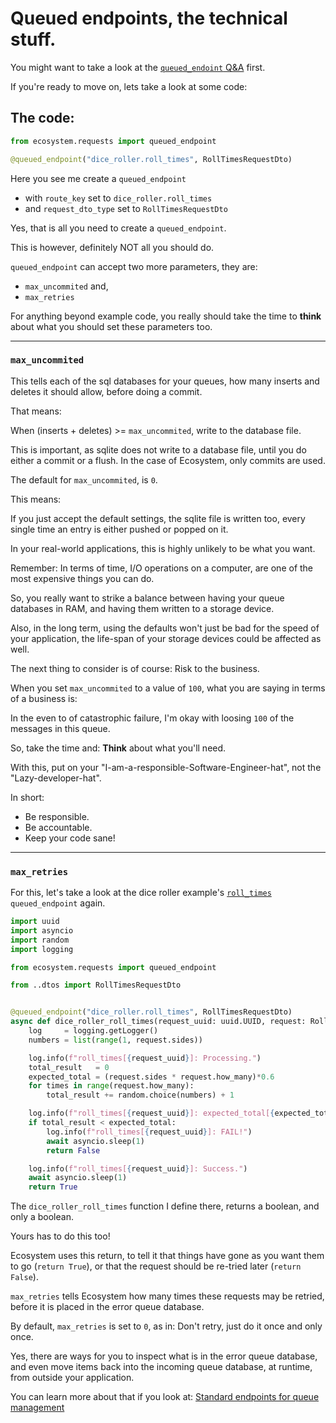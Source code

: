 # Queued endpoints, the technical stuff.

You might want to take a look at the [`queued_endoint` Q&A](./questions_and_answers.md) first.

If you're ready to move on, lets take a look at some code:

## The code:
```python
from ecosystem.requests import queued_endpoint

@queued_endpoint("dice_roller.roll_times", RollTimesRequestDto)
```

Here you see me create a `queued_endpoint`
- with `route_key` set to `dice_roller.roll_times`
- and `request_dto_type` set to `RollTimesRequestDto`

Yes, that is all you need to create a `queued_endpoint`.

This is however, definitely NOT all you should do.

`queued_endpoint` can accept two more parameters, they are:
- `max_uncommited` and,
- `max_retries`

For anything beyond example code, you really should take the time to **think** about
what you should set these parameters too.

---
### `max_uncommited`

This tells each of the sql databases for your queues, how many inserts and
deletes it should allow, before doing a commit.

That means:

When (inserts + deletes) >= `max_uncommited`, write to the database file.

This is important, as sqlite does not write to a database file, until you do
either a commit or a flush. In the case of Ecosystem, only commits are used.

The default for `max_uncommited`, is `0`.

This means:

If you just accept the default settings, the sqlite file is written too, every
single time an entry is either pushed or popped on it.

In your real-world applications, this is highly unlikely to be what you want.

Remember: In terms of time, I/O operations on a computer, are one of the most
expensive things you can do.

So, you really want to strike a balance between having your queue databases in
RAM, and having them written to a storage device.

Also, in the long term, using the defaults won't just be bad for the speed of your
application, the life-span of your storage devices could be affected as well.

The next thing to consider is of course: Risk to the business.

When you set `max_uncommited` to a value of `100`, what you are saying in terms
of a business is:

In the even to of catastrophic failure, I'm okay with loosing `100` of the
messages in this queue.

So, take the time and: **Think** about what you'll need.

With this, put on your "I-am-a-responsible-Software-Engineer-hat", not the "Lazy-developer-hat".

In short:
- Be responsible.
- Be accountable.
- Keep your code sane!

---
### `max_retries`

For this, let's take a look at the dice roller example's [`roll_times`](../../examples/dice_roller/handlers/roll_times.py) `queued_endpoint` again.

```python
import uuid
import asyncio
import random
import logging

from ecosystem.requests import queued_endpoint

from ..dtos import RollTimesRequestDto


@queued_endpoint("dice_roller.roll_times", RollTimesRequestDto)
async def dice_roller_roll_times(request_uuid: uuid.UUID, request: RollTimesRequestDto) -> bool:
    log     = logging.getLogger()
    numbers = list(range(1, request.sides))

    log.info(f"roll_times[{request_uuid}]: Processing.")
    total_result   = 0
    expected_total = (request.sides * request.how_many)*0.6
    for times in range(request.how_many):
        total_result += random.choice(numbers) + 1

    log.info(f"roll_times[{request_uuid}]: expected_total[{expected_total}] total_result[{total_result}]")
    if total_result < expected_total:
        log.info(f"roll_times[{request_uuid}]: FAIL!")
        await asyncio.sleep(1)
        return False

    log.info(f"roll_times[{request_uuid}]: Success.")
    await asyncio.sleep(1)
    return True
```

The `dice_roller_roll_times` function I define there, returns a boolean, and
only a boolean.

Yours has to do this too!

Ecosystem uses this return, to tell it that things have gone as you want them to 
go (`return True`), or that the request should be re-tried later (`return False`).

`max_retries` tells Ecosystem how many times these requests may be retried,
before it is placed in the error queue database.

By default, `max_retries` is set to `0`, as in: Don't retry, just do it once and
only once.

Yes, there are ways for you to inspect what is in the error queue database, and
even move items back into the incoming queue database, at runtime, from outside
your application.

You can learn more about that if you look at: [Standard endpoints for queue management](./standard_endpoints_for_management.md)
